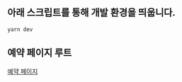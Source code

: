 ## 아래 스크립트를 통해 개발 환경을 띄웁니다.

```
yarn dev
```

## 예약 페이지 루트

[예약 페이지](http://localhost:3000/schedule/pck20)
